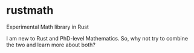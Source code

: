 # rustmath
Experimental Math library in Rust

I am new to Rust and PhD-level Mathematics.
So, why not try to combine the two and learn more about both?
